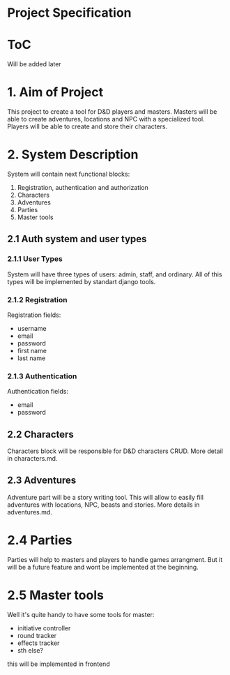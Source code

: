 # Project Specification

# ToC

Will be added later

# 1. Aim of Project

This project to create a tool for D&D players and masters. Masters 
will be able to create adventures, locations and NPC with a specialized 
tool. Players will be able to create and store their characters.

# 2. System Description 

System will contain next functional blocks:

1. Registration, authentication and authorization
2. Characters
3. Adventures
4. Parties
5. Master tools

## 2.1 Auth system and user types

### 2.1.1 User Types

System will have three types of users: admin, staff, and ordinary. All of this types will be implemented by standart django tools. 

### 2.1.2 Registration

Registration fields:

- username
- email
- password
- first name
- last name

### 2.1.3 Authentication

Authentication fields:

- email
- password

## 2.2 Characters

Characters block will be responsible for D&D characters CRUD. More detail in characters.md.

## 2.3 Adventures

Adventure part will be a story writing tool. This will allow to easily fill adventures with locations, NPC, beasts and stories. 
More details in adventures.md.

# 2.4 Parties

Parties will help to masters and players to handle games arrangment. But it will be a future feature and wont be implemented at the beginning.

# 2.5 Master tools

Well it's quite handy to have some tools for master:

- initiative controller
- round tracker
- effects tracker
- sth else?

this will be implemented in frontend
